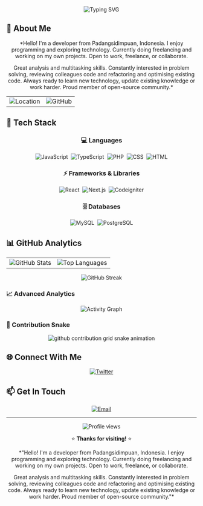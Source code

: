 <div align="center">

<img src="https://readme-typing-svg.herokuapp.com?font=Fira+Code&size=32&duration=2800&pause=2000&color=0066cc&center=true&vCenter=true&width=600&lines=Hi+there!+👋+I'm+Arie+Dalimunthe;Full+Stack+Developer+|+Software+Engineer;Welcome+to+my+GitHub+profile!+🚀" alt="Typing SVG" />

</div>

## 🌟 About Me

<div align="center">

*Hello! I'm a developer from Padangsidimpuan, Indonesia. I enjoy programming and exploring technology. Currently doing freelancing and working on my own projects. Open to work, freelance, or collaborate.

Great analysis and multitasking skills. Constantly interested in problem solving, reviewing colleagues code and refactoring and optimising existing code. Always ready to learn new technology, update existing knowledge or work harder. Proud member of open-source community.*

<table>
<tr>
<td><img src="https://img.shields.io/badge/📍%20Location-Padangsidimpuan%2C%20Indonesia-0066cc" alt="Location" /></td>
<td><img src="https://img.shields.io/badge/💼%20GitHub-ariedalimunthe-b3d9ff" alt="GitHub" /></td>
</tr>
</table>

</div>

## 🚀 Tech Stack

<div align="center">

### 💻 Languages
<p>
<img src="https://img.shields.io/badge/JavaScript-0066cc" alt="JavaScript" style="margin: 2px;" />
<img src="https://img.shields.io/badge/TypeScript-0066cc" alt="TypeScript" style="margin: 2px;" />
<img src="https://img.shields.io/badge/PHP-0066cc" alt="PHP" style="margin: 2px;" />
<img src="https://img.shields.io/badge/CSS-0066cc" alt="CSS" style="margin: 2px;" />
<img src="https://img.shields.io/badge/HTML-0066cc" alt="HTML" style="margin: 2px;" />
</p>

### ⚡ Frameworks & Libraries
<p>
<img src="https://img.shields.io/badge/React-4da6ff" alt="React" style="margin: 2px;" />
<img src="https://img.shields.io/badge/Next.js-4da6ff" alt="Next.js" style="margin: 2px;" />
<img src="https://img.shields.io/badge/Codeigniter-4da6ff" alt="Codeigniter" style="margin: 2px;" />
</p>

### 🗄️ Databases
<p>
<img src="https://img.shields.io/badge/MySQL-b3d9ff" alt="MySQL" style="margin: 2px;" />
<img src="https://img.shields.io/badge/PostgreSQL-b3d9ff" alt="PostgreSQL" style="margin: 2px;" />
</p>

</div>

## 📊 GitHub Analytics

<div align="center">

<table>
<tr>
<td>

<img src="https://github-readme-stats.vercel.app/api?username=ariedalimunthe&show_icons=true&theme=dark&hide_border=true&count_private=true&include_all_commits=true&title_color=0066cc&icon_color=4da6ff&text_color=ffffff&bg_color=0d1117" alt="GitHub Stats" />

</td>
<td>

<img src="https://github-readme-stats.vercel.app/api/top-langs/?username=ariedalimunthe&theme=dark&hide_border=true&layout=compact&title_color=0066cc&text_color=ffffff&bg_color=0d1117" alt="Top Languages" />

</td>
</tr>
</table>

<img src="https://github-readme-streak-stats.herokuapp.com/?user=ariedalimunthe&theme=dark&hide_border=true&stroke=0066cc&ring=4da6ff&fire=b3d9ff&currStreakLabel=0066cc" alt="GitHub Streak" />

</div>

### 📈 Advanced Analytics

<div align="center">

<img src="https://github-readme-activity-graph.vercel.app/graph?username=ariedalimunthe&theme=github-compact&hide_border=true&bg_color=0d1117&color=0066cc&line=4da6ff&point=b3d9ff" alt="Activity Graph" />

</div>

### 🐍 Contribution Snake

<div align="center">

<picture>
  <source media="(prefers-color-scheme: dark)" srcset="https://raw.githubusercontent.com/ariedalimunthe/ariedalimunthe/output/github-contribution-grid-snake-dark.svg">
  <source media="(prefers-color-scheme: light)" srcset="https://raw.githubusercontent.com/ariedalimunthe/ariedalimunthe/output/github-contribution-grid-snake.svg">
  <img alt="github contribution grid snake animation" src="https://raw.githubusercontent.com/ariedalimunthe/ariedalimunthe/output/github-contribution-grid-snake.svg">
</picture>

</div>

## 🌐 Connect With Me

<div align="center">

<a href="https://twitter.com/ariedalimunthe">
  <img src="https://img.shields.io/badge/Twitter-1DA1F2?style=for-the-badge&logo=twitter&logoColor=white" alt="Twitter" />
</a>


</div>

## 📫 Get In Touch

<div align="center">

<a href="mailto:aridalimunthe11@gmail.com">
  <img src="https://img.shields.io/badge/Email-0066cc" alt="Email" />
</a>


</div>

---

<div align="center">

<img src="https://komarev.com/ghpvc/?username=ariedalimunthe&color=blue&style=flat-square&label=Profile+Views" alt="Profile views" />

⭐️ **Thanks for visiting!** ⭐️

*"Hello! I'm a developer from Padangsidimpuan, Indonesia. I enjoy programming and exploring technology. Currently doing freelancing and working on my own projects. Open to work, freelance, or collaborate.

Great analysis and multitasking skills. Constantly interested in problem solving, reviewing colleagues code and refactoring and optimising existing code. Always ready to learn new technology, update existing knowledge or work harder. Proud member of open-source community."*

</div>

